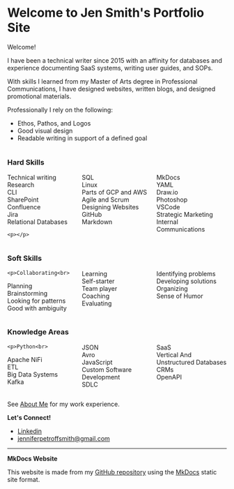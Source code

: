
# Welcome to Jen Smith's Portfolio Site

Welcome!

I have been a technical writer since 2015 with an affinity for databases and experience documenting SaaS systems, writing user guides, and SOPs.

With skills I learned from my Master of Arts degree in Professional Communications, I have designed websites, written blogs, and designed promotional materials.

Professionally I rely on the following: 

*  Ethos, Pathos, and Logos
*  Good visual design
*  Readable writing in support of a defined goal

 
<div style="display: flex; gap: 10px;">
  <div style="flex: 1;">
  <h3>Hard Skills</h3>
      <p>Technical writing<br>
Research<br>
CLI<br>
SharePoint<br>
Confluence<br>
Jira<br>
Relational Databases<br>

    <p></p>
  </div>
  <div style="flex: 1;">
  <h3> &nbsp;</h3>
    <p>SQL<br>
Linux<br>
Parts of GCP and AWS<br>
Agile and Scrum<br>
Designing Websites<br>
GitHub<br>
Markdown
</p>
  </div>
  <div style="flex: 1;">
  <h3> &nbsp;</h3>
 <p>MkDocs<br>YAML<br>
Draw.io<br>
Photoshop<br>
VSCode<br>
Strategic Marketing<br>
Internal Communications</p>
  </div>
</div>

<div style="display: flex; gap: 10px;">
  <div style="flex: 1;">
  <h3>Soft Skills</h3>
      
    <p>Collaborating<br>
Planning<br>
Brainstorming<br>
Looking for patterns<br>
Good with ambiguity<br>

</p>
  </div>
  <div style="flex: 1;">
  <h3> &nbsp;</h3>
 <p>Learning<br>
Self-starter<br>Team player<br>
Coaching<br>
Evaluating<br>
</p>
  </div>
   <div style="flex: 1;">
  <h3> &nbsp;</h3>
 <p>Identifying problems <br>Developing solutions<br>
Organizing<br>
Sense of Humor
</p>
  </div>
</div>

<div style="display: flex; gap: 10px;">
  <div style="flex: 1;">
  <h3>Knowledge Areas</h3>
      
    <p>Python<br>
Apache NiFi<br>
ETL<br>
Big Data Systems<br>
Kafka

</p>
  </div>
  <div style="flex: 1;">
  <h3> &nbsp;</h3>
 <p>JSON<br>
Avro<br>
JavaScript<br>
Custom Software Development<br>
SDLC<br>
</p>
  </div>
   <div style="flex: 1;">
  <h3> &nbsp;</h3>
 <p>SaaS<br>
Vertical And Unstructured Databases<br>
CRMs<br>
OpenAPI</p>
  </div>
</div>

See [About Me](aboutme.md) for my work experience.

**Let's Connect!**

* [Linkedin](https://www.linkedin.com/in/jennifer-petroff-smith/)
* [jenniferpetroffsmith@gmail.com](mailto:jenniferpetroffsmith@gmail.com)


___

**MkDocs Website**

This website is made from my [GitHub repository](https://github.com/jenpetsmit) using the [MkDocs](https://www.mkdocs.org/) static site format.

